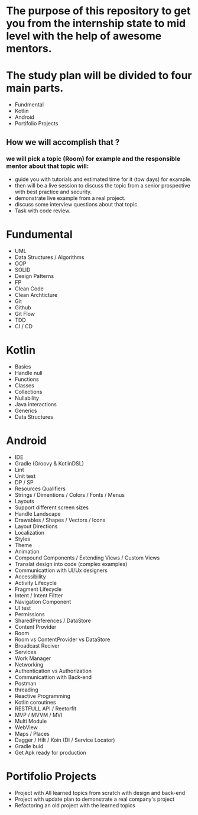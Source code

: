 # The purpose of this repository to get you from the internship state to mid level with the help of awesome mentors.

# The study plan will be divided to four main parts.
- Fundmental
- Kotlin
- Android
- Portifolio Projects

## How we will accomplish that ?

### we will pick a topic (Room) for example and the responsible mentor about that topic will:
- guide you with tutorials and  estimated time for it (tow days) for example.
- then will be a live session to discuss the topic from a senior prospective with best practice and security.
- demonstrate live example from a real project.
- discuss some interview questions about that topic.
- Task with code review.


# Fundumental

- UML
- Data Structures / Algorithms
- OOP
- SOLID
- Design Patterns
- FP
- Clean Code
- Clean Archticture
- Git
- Github
- Git Flow
- TDD
- CI / CD

# Kotlin

- Basics
- Handle null
- Functions
- Classes
- Collections
- Nullability
- Java interactions
- Generics
- Data Structures

# Android

- IDE
- Gradle (Groovy & KotlinDSL)
- Lint
- Unit test
- DP / SP
- Resources Qualifiers
- Strings / Dimentions / Colors / Fonts / Menus
- Layouts
- Support different screen sizes
- Handle Landscape
- Drawables / Shapes / Vectors / Icons
- Layout Directions
- Localization
- Styles
- Theme
- Animation
- Compound Components / Extending Views / Custom Views
- Translat design into code (complex examples)
- Communicattion with UI/Ux designers
- Accessibility
- Activity Lifecycle
- Fragment Lifecycle
- Intent / Intent Filtter
- Navigation Component
- UI test
- Permissions
- SharedPreferences / DataStore
- Content Provider
- Room
- Room vs ContentProvider vs DataStore
- Broadcast Reciver
- Services
- Work Manager
- Networking
- Authentication vs Authorization
- Communicattion with Back-end
- Postman
- threading
- Reactive Programming
- Kotlin coroutines
- RESTFULL API / Reetorfit
- MVP / MVVM / MVI
- Multi Module
- WebView
-  Maps / Places
- Dagger / Hilt / Koin (DI / Service Locator)
- Gradle buid
- Get Apk ready for production

# Portifolio Projects

- Project with All learned topics from scratch with design and back-end
- Project with update plan to demonstrate a real company's project
- Refactoring an old project with the learned topics
